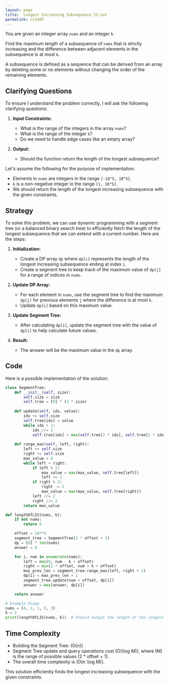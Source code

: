 ```yaml
---
layout: page
title:  Longest Increasing Subsequence II-out
permalink: /s2407
---
```


You are given an integer array `nums` and an integer `k`.

Find the maximum length of a subsequence of `nums` that is strictly increasing and the difference between adjacent elements in the subsequence is at most `k`.

A subsequence is defined as a sequence that can be derived from an array by deleting some or no elements without changing the order of the remaining elements.

## Clarifying Questions

To ensure I understand the problem correctly, I will ask the following clarifying questions:

1. **Input Constraints:**
    - What is the range of the integers in the array `nums`? 
    - What is the range of the integer `k`?
    - Do we need to handle edge cases like an empty array?

2. **Output:**
    - Should the function return the length of the longest subsequence?

Let's assume the following for the purpose of implementation:
- Elements in `nums` are integers in the range `[-10^5, 10^5]`.
- `k` is a non-negative integer in the range `[1, 10^5]`.
- We should return the length of the longest increasing subsequence with the given constraints.

## Strategy

To solve this problem, we can use dynamic programming with a segment tree (or a balanced binary search tree) to efficiently fetch the length of the longest subsequence that we can extend with a current number. Here are the steps:

1. **Initialization:**
    - Create a DP array `dp` where `dp[i]` represents the length of the longest increasing subsequence ending at index `i`.
    - Create a segment tree to keep track of the maximum value of `dp[j]` for a range of indices in `nums`.

2. **Update DP Array:**
    - For each element in `nums`, use the segment tree to find the maximum `dp[j]` for previous elements `j` where the difference is at most `k`.
    - Update `dp[i]` based on this maximum value.

3. **Update Segment Tree:**
    - After calculating `dp[i]`, update the segment tree with the value of `dp[i]` to help calculate future values.

4. **Result:**
    - The answer will be the maximum value in the `dp` array.

## Code

Here is a possible implementation of the solution:

```python
class SegmentTree:
    def __init__(self, size):
        self.size = size
        self.tree = [0] * (2 * size)
    
    def update(self, idx, value):
        idx += self.size
        self.tree[idx] = value
        while idx > 1:
            idx //= 2
            self.tree[idx] = max(self.tree[2 * idx], self.tree[2 * idx + 1])
    
    def range_max(self, left, right):
        left += self.size
        right += self.size
        max_value = 0
        while left < right:
            if left % 2:
                max_value = max(max_value, self.tree[left])
                left += 1
            if right % 2:
                right -= 1
                max_value = max(max_value, self.tree[right])
            left //= 2
            right //= 2
        return max_value

def lengthOfLIS(nums, k):
    if not nums:
        return 0

    offset = 10**5
    segment_tree = SegmentTree(2 * offset + 1)
    dp = [0] * len(nums)
    answer = 0

    for i, num in enumerate(nums):
        left = max(0, num - k + offset)
        right = min(2 * offset, num + k + offset)
        max_prev_len = segment_tree.range_max(left, right + 1)
        dp[i] = max_prev_len + 1
        segment_tree.update(num + offset, dp[i])
        answer = max(answer, dp[i])

    return answer

# Example Usage
nums = [4, 2, 1, 5, 3]
k = 2
print(lengthOfLIS(nums, k))  # Should output the length of the longest increasing subsequence
```

## Time Complexity

- Building the Segment Tree: \(O(n)\)
- Segment Tree update and query operations cost \(O(\log M)\), where \(M\) is the range of possible values (2 * offset + 1).
- The overall time complexity is \(O(n \log M)\).

This solution efficiently finds the longest increasing subsequence with the given constraints.